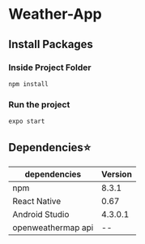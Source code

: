 # Weather-App

## Install Packages


### Inside Project Folder
```
npm install
```
### Run the project
```
expo start
```
## Dependencies:star:
| dependencies | Version |
| --- | ----------- |
| npm | 8.3.1 |
| React Native |  0.67 |
| Android Studio | 4.3.0.1 |
| openweathermap api |  -- |






